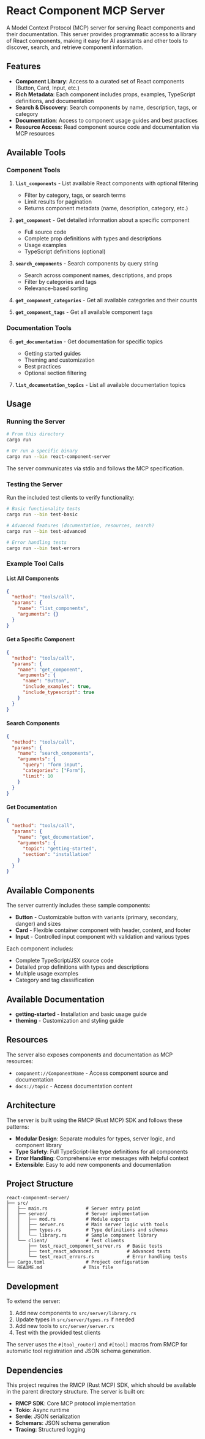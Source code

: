 # React Component MCP Server

A Model Context Protocol (MCP) server for serving React components and their documentation. This server provides programmatic access to a library of React components, making it easy for AI assistants and other tools to discover, search, and retrieve component information.

## Features

- **Component Library**: Access to a curated set of React components (Button, Card, Input, etc.)
- **Rich Metadata**: Each component includes props, examples, TypeScript definitions, and documentation
- **Search & Discovery**: Search components by name, description, tags, or category
- **Documentation**: Access to component usage guides and best practices
- **Resource Access**: Read component source code and documentation via MCP resources

## Available Tools

### Component Tools

1. **`list_components`** - List available React components with optional filtering
   - Filter by category, tags, or search terms
   - Limit results for pagination
   - Returns component metadata (name, description, category, etc.)

2. **`get_component`** - Get detailed information about a specific component
   - Full source code
   - Complete prop definitions with types and descriptions
   - Usage examples
   - TypeScript definitions (optional)

3. **`search_components`** - Search components by query string
   - Search across component names, descriptions, and props
   - Filter by categories and tags
   - Relevance-based sorting

4. **`get_component_categories`** - Get all available categories and their counts

5. **`get_component_tags`** - Get all available component tags

### Documentation Tools

6. **`get_documentation`** - Get documentation for specific topics
   - Getting started guides
   - Theming and customization
   - Best practices
   - Optional section filtering

7. **`list_documentation_topics`** - List all available documentation topics

## Usage

### Running the Server

```bash
# From this directory
cargo run

# Or run a specific binary
cargo run --bin react-component-server
```

The server communicates via stdio and follows the MCP specification.

### Testing the Server

Run the included test clients to verify functionality:

```bash
# Basic functionality tests
cargo run --bin test-basic

# Advanced features (documentation, resources, search)
cargo run --bin test-advanced

# Error handling tests
cargo run --bin test-errors
```

### Example Tool Calls

#### List All Components
```json
{
  "method": "tools/call",
  "params": {
    "name": "list_components",
    "arguments": {}
  }
}
```

#### Get a Specific Component
```json
{
  "method": "tools/call",
  "params": {
    "name": "get_component",
    "arguments": {
      "name": "Button",
      "include_examples": true,
      "include_typescript": true
    }
  }
}
```

#### Search Components
```json
{
  "method": "tools/call",
  "params": {
    "name": "search_components",
    "arguments": {
      "query": "form input",
      "categories": ["Form"],
      "limit": 10
    }
  }
}
```

#### Get Documentation
```json
{
  "method": "tools/call",
  "params": {
    "name": "get_documentation",
    "arguments": {
      "topic": "getting-started",
      "section": "installation"
    }
  }
}
```

## Available Components

The server currently includes these sample components:

- **Button** - Customizable button with variants (primary, secondary, danger) and sizes
- **Card** - Flexible container component with header, content, and footer
- **Input** - Controlled input component with validation and various types

Each component includes:
- Complete TypeScript/JSX source code
- Detailed prop definitions with types and descriptions
- Multiple usage examples
- Category and tag classification

## Available Documentation

- **getting-started** - Installation and basic usage guide
- **theming** - Customization and styling guide

## Resources

The server also exposes components and documentation as MCP resources:

- `component://ComponentName` - Access component source and documentation
- `docs://topic` - Access documentation content

## Architecture

The server is built using the RMCP (Rust MCP) SDK and follows these patterns:

- **Modular Design**: Separate modules for types, server logic, and component library
- **Type Safety**: Full TypeScript-like type definitions for all components
- **Error Handling**: Comprehensive error messages with helpful context
- **Extensible**: Easy to add new components and documentation

## Project Structure

```
react-component-server/
├── src/
│   ├── main.rs              # Server entry point
│   ├── server/              # Server implementation
│   │   ├── mod.rs           # Module exports
│   │   ├── server.rs        # Main server logic with tools
│   │   ├── types.rs         # Type definitions and schemas
│   │   └── library.rs       # Sample component library
│   └── client/              # Test clients
│       ├── test_react_component_server.rs  # Basic tests
│       ├── test_react_advanced.rs          # Advanced tests
│       └── test_react_errors.rs            # Error handling tests
├── Cargo.toml               # Project configuration
└── README.md               # This file
```

## Development

To extend the server:

1. Add new components to `src/server/library.rs`
2. Update types in `src/server/types.rs` if needed
3. Add new tools to `src/server/server.rs`
4. Test with the provided test clients

The server uses the `#[tool_router]` and `#[tool]` macros from RMCP for automatic tool registration and JSON schema generation.

## Dependencies

This project requires the RMCP (Rust MCP) SDK, which should be available in the parent directory structure. The server is built on:

- **RMCP SDK**: Core MCP protocol implementation
- **Tokio**: Async runtime
- **Serde**: JSON serialization
- **Schemars**: JSON schema generation
- **Tracing**: Structured logging